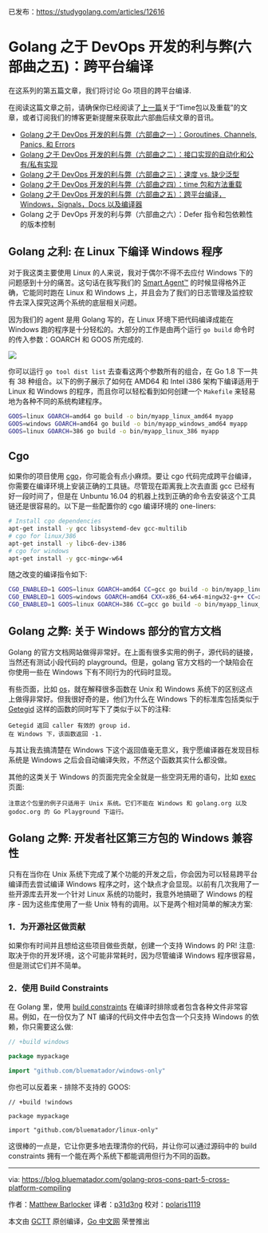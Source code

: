 已发布：https://studygolang.com/articles/12616

# Golang 之于 DevOps 开发的利与弊(六部曲之五)：跨平台编译

在这系列的第五篇文章，我们将讨论 Go 项目的跨平台编译.

在阅读这篇文章之前，请确保你已经阅读了[上一篇](https://studygolang.com/articles/12615)关于“Time包以及重载”的文章，或者订阅我们的博客更新提醒来获取此六部曲后续文章的音讯。

- [Golang 之于 DevOps 开发的利与弊（六部曲之一）：Goroutines, Channels, Panics, 和 Errors](https://studygolang.com/articles/11983)
- [Golang 之于 DevOps 开发的利与弊（六部曲之二）：接口实现的自动化和公有/私有实现](https://studygolang.com/articles/12608)
- [Golang 之于 DevOps 开发的利与弊（六部曲之三）：速度 vs. 缺少泛型](https://studygolang.com/articles/12614)
- [Golang 之于 DevOps 开发的利与弊（六部曲之四）：time 包和方法重载](https://studygolang.com/articles/12615)
- [Golang 之于 DevOps 开发的利与弊（六部曲之五）：跨平台编译，Windows，Signals，Docs 以及编译器](https://studygolang.com/articles/12616)
- Golang 之于 DevOps 开发的利与弊（六部曲之六）：Defer 指令和包依赖性的版本控制

## Golang 之利: 在 Linux 下编译 Windows 程序

对于我这类主要使用 Linux 的人来说，我对于偶尔不得不去应付 Windows 下的问题感到十分的痛苦。这句话在我写我们的 [Smart Agent™](https://www.bluematador.com/smart-agent) 的时候显得格外正确，它能同时跑在 Linux 和 Windows 上，并且会为了我们的日志管理及监控软件去深入探究这两个系统的底层相关问题。

因为我们的 agent 是用 Golang 写的，在 Linux 环境下把代码编译成能在 Windows 跑的程序是十分轻松的。大部分的工作是由两个运行 `go build` 命令时的传入参数：GOARCH 和 GOOS 所完成的.

![](https://raw.githubusercontent.com/studygolang/gctt-images/master/go_devops/goos-meme.jpg)

你可以运行 `go tool dist list` 去查看这两个参数所有的组合，在 Go 1.8 下一共有 38 种组合。以下的例子展示了如何在 AMD64 和 Intel i386 架构下编译适用于 Linux 和 Windows 的程序，而且你可以轻松看到如何创建一个 `Makefile` 来轻易地为各种不同的系统构建程序。

```bash
GOOS=linux GOARCH=amd64 go build -o bin/myapp_linux_amd64 myapp
GOOS=windows GOARCH=amd64 go build -o bin/myapp_windows_amd64 myapp
GOOS=linux GOARCH=386 go build -o bin/myapp_linux_386 myapp
```

## Cgo

如果你的项目使用 [cgo](https://golang.org/cmd/cgo/)，你可能会有点小麻烦。要让 cgo 代码完成跨平台编译，你需要在编译环境上安装正确的工具链。尽管现在距离我上次去直面 gcc 已经有好一段时间了，但是在 Unbuntu 16.04 的机器上找到正确的命令去安装这个工具链还是很容易的。以下是一些配置你的 cgo 编译环境的 one-liners:

```bash
# Install cgo dependencies
apt-get install -y gcc libsystemd-dev gcc-multilib
# cgo for linux/386
apt-get install -y libc6-dev-i386
# cgo for windows
apt-get install -y gcc-mingw-w64
```

随之改变的编译指令如下:

```bash
CGO_ENABLED=1 GOOS=linux GOARCH=amd64 CC=gcc go build -o bin/myapp_linux_amd64 myapp
CGO_ENABLED=1 GOOS=windows GOARCH=amd64 CXX=x86_64-w64-mingw32-g++ CC=x86_64-w64-mingw32-gcc go build -o bin/myapp_windows_amd64 myapp
CGO_ENABLED=1 GOOS=linux GOARCH=386 CC=gcc go build -o bin/myapp_linux_386 myapp
```

## Golang 之弊: 关于 Windows 部分的官方文档

Golang 的官方文档网站做得非常好。在上面有很多实用的例子，源代码的链接，当然还有测试小段代码的 playground。但是，golang 官方文档的一个缺陷会在你使用一些在 Windows 下有不同行为的代码时显现。

有些页面，比如 [os](https://golang.org/pkg/os/)，就在解释很多函数在 Unix 和 Windows 系统下的区别这点上做得非常好。但我很好奇的是，他们为什么在 Windows 下的标准库包括类似于 [Getegid](https://golang.org/pkg/os/#Getegid) 这样的函数的同时写下了类似于以下的注释:

```
Getegid 返回 caller 有效的 group id.
在 Windows 下，该函数返回 -1.
```

与其让我去搞清楚在 Windows 下这个返回值毫无意义，我宁愿编译器在发现目标系统是 Windows 之后会自动编译失败，不然这个函数其实什么都没做。

其他的这类关于 Windows 的页面完完全全就是一些空洞无用的语句，比如 [exec](https://golang.org/pkg/os/exec/) 页面:

```
注意这个包里的例子只适用于 Unix 系统。它们不能在 Windows 和 golang.org 以及 godoc.org 的 Go Playground 下运行。
```

## Golang 之弊: 开发者社区第三方包的 Windows 兼容性

只有在当你在 Unix 系统下完成了某个功能的开发之后，你会因为可以轻易跨平台编译而去尝试编译 Windows 程序之时，这个缺点才会显现。以前有几次我用了一些开源库去开发一个针对 Linux 系统的功能时，我意外地搞砸了 Windows 的程序 - 因为这些库使用了一些 Unix 特有的调用。以下是两个相对简单的解决方案:

### 1．为开源社区做贡献

如果你有时间并且想给这些项目做些贡献，创建一个支持 Windows 的 PR! 注意: 取决于你的开发环境，这个可能非常耗时，因为尽管编译 Windows 程序很容易，但是测试它们并不简单。

### 2．使用 Build Constraints

在 Golang 里，使用 [build constraints](https://golang.org/pkg/go/build/#hdr-Build_Constraints) 在编译时排除或者包含各种文件非常容易。例如，在一份仅为了 NT 编译的代码文件中去包含一个只支持 Windows 的依赖，你只需要这么做:

```go
// +build windows

package mypackage

import "github.com/bluematador/windows-only"
```

你也可以反着来 - 排除不支持的 GOOS:

```golang
// +build !windows

package mypackage

import "github.com/bluematador/linux-only"
```

这很棒的一点是，它让你更多地去理清你的代码，并让你可以通过源码中的 build constraints 拥有一个能在两个系统下都能调用但行为不同的函数。

---

via: https://blog.bluematador.com/golang-pros-cons-part-5-cross-platform-compiling

作者：[Matthew Barlocker](https://github.com/mbarlocker)
译者：[p31d3ng](https://github.com/p31d3ng)
校对：[polaris1119](https://github.com/polaris1119)

本文由 [GCTT](https://github.com/studygolang/GCTT) 原创编译，[Go 中文网](https://studygolang.com/) 荣誉推出
